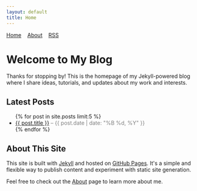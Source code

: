 ```yaml
---
layout: default
title: Home
---
```


<nav>
  <ul style="list-style: none; padding-left: 0; display: flex; gap: 1rem;">
    <li><a href="/">Home</a></li>
    <li><a href="/about.markdown">About</a></li>
    <li><a href="/feed.xml">RSS</a></li>
  </ul>
</nav>

# Welcome to My Blog

Thanks for stopping by! This is the homepage of my Jekyll-powered blog where I share ideas, tutorials, and updates about my work and interests.

## Latest Posts

<ul>
  {% for post in site.posts limit:5 %}
    <li>
      <a href="{{ post.url }}">{{ post.title }}</a>
      <span style="color: gray;"> – {{ post.date | date: "%B %d, %Y" }}</span>
    </li>
  {% endfor %}
</ul>

## About This Site

This site is built with [Jekyll](https://jekyllrb.com/) and hosted on [GitHub Pages](https://pages.github.com/). It's a simple and flexible way to publish content and experiment with static site generation.

Feel free to check out the [About](/about.markdown) page to learn more about me.
